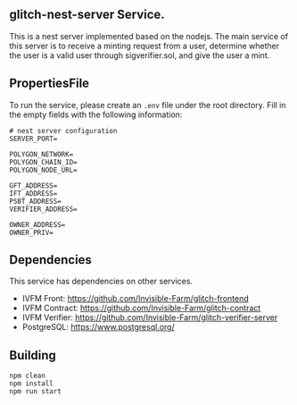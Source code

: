 ## glitch-nest-server Service.

This is a nest server implemented based on the nodejs.
The main service of this server is to receive a minting request from a user, determine whether the user is a valid user through sigverifier.sol, and give the user a mint.

PropertiesFile
------------
To run the service, please create an `.env` file under the root directory. Fill in the empty fields with the following information:

	# nest server configuration
    SERVER_PORT=

    POLYGON_NETWORK=
    POLYGON_CHAIN_ID=
    POLYGON_NODE_URL=

    GFT_ADDRESS=
    IFT_ADDRESS=
    PSBT_ADDRESS=
    VERIFIER_ADDRESS=

    OWNER_ADDRESS=
    OWNER_PRIV=


Dependencies
------------
This service has dependencies on other services.

- IVFM Front: https://github.com/Invisible-Farm/glitch-frontend
- IVFM Contract: https://github.com/Invisible-Farm/glitch-contract
- IVFM Verifier: https://github.com/Invisible-Farm/glitch-verifier-server
- PostgreSQL: https://www.postgresql.org/

Building
--------
	npm clean
	npm install
    npm run start

